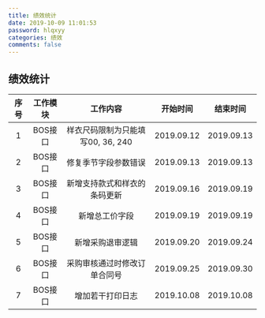 ```yaml
---
title: 绩效统计
date: 2019-10-09 11:01:53
password: hlqxyy
categories: 绩效
comments: false
---
```


## 绩效统计  

|序号 | 工作模块 | 工作内容 | 开始时间 | 结束时间 |
| :-: | :-: | :-: | :-: | :-: | 
|1|BOS接口|样衣尺码限制为只能填写00, 36, 240|2019.09.12|2019.09.13|
|2|BOS接口|修复季节字段参数错误|2019.09.13|2019.09.13|
|3|BOS接口|新增支持款式和样衣的条码更新|2019.09.16|2019.09.19|
|4|BOS接口|新增总工价字段|2019.09.19|2019.09.19|
|5|BOS接口|新增采购退审逻辑|2019.09.20|2019.09.24|
|6|BOS接口|采购审核通过时修改订单合同号|2019.09.25|2019.09.30|
|7|BOS接口|增加若干打印日志|2019.10.08|2019.10.08|

